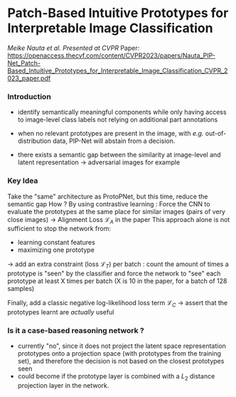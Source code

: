 # Patch-Based Intuitive Prototypes for Interpretable Image Classification
_Meike Nauta et al._
_Presented at CVPR_
Paper: https://openaccess.thecvf.com/content/CVPR2023/papers/Nauta_PIP-Net_Patch-Based_Intuitive_Prototypes_for_Interpretable_Image_Classification_CVPR_2023_paper.pdf

### Introduction
- identify semantically meaningful components while only having access to image-level class labels not relying on additional part annotations
+ when no relevant prototypes are present in the image, with _e.g._ out-of-distribution data, PIP-Net will abstain from a decision.
- there exists a semantic gap between the similarity at image-level and latent representation
-> adversarial images for example


### Key Idea
Take the "same" architecture as ProtoPNet, but this time, reduce the semantic gap
How ? By using contrastive learning :
Force the CNN to evaluate the prototypes at the same place for similar images (pairs of very close images) -> Alignment Loss $\mathcal{L}_A$ in the paper
This approach alone is not sufficient to stop the network from:
- learning constant features
- maximizing one prototype

-> add an extra constraint (loss $\mathcal{L}_T$) per batch :
count the amount of times a prototype is "seen" by the classifier and force the network to "see" each prototype at least X times per batch (X is 10 in the paper, for a batch of 128 samples)

Finally, add a classic negative log-likelihood loss term $\mathcal{L}_C$
-> assert that the prototypes learnt are _actually_ useful

### Is it a case-based reasoning network ?
- currently "no", since it does not project the latent space representation prototypes onto a projection space (with prototypes from the training set), and therefore the decision is not based on the closest prototypes seen
- could become if the prototype layer is combined with a $L_2$ distance projection layer in the network.





